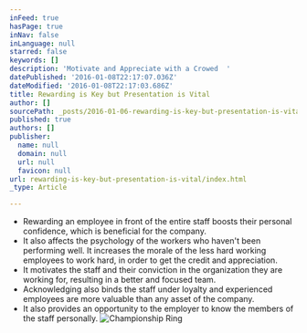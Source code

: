 ```yaml
---
inFeed: true
hasPage: true
inNav: false
inLanguage: null
starred: false
keywords: []
description: 'Motivate and Appreciate with a Crowed  '
datePublished: '2016-01-08T22:17:07.036Z'
dateModified: '2016-01-08T22:17:03.686Z'
title: Rewarding is Key but Presentation is Vital
author: []
sourcePath: _posts/2016-01-06-rewarding-is-key-but-presentation-is-vital.md
published: true
authors: []
publisher:
  name: null
  domain: null
  url: null
  favicon: null
url: rewarding-is-key-but-presentation-is-vital/index.html
_type: Article

---
```

* Rewarding an employee in front of the entire staff boosts their personal confidence, which is beneficial for the company.
* It also affects the psychology of the workers who haven't been performing well. It increases the morale of the less hard working employees to work hard, in order to get the credit and appreciation.
* It motivates the staff and their conviction in the organization they are working for, resulting in a better and focused team.
* Acknowledging also binds the staff under loyalty and experienced employees are more valuable than any asset of the company.
* It also provides an opportunity to the employer to know the members of the staff personally.
![Championship Ring](https://the-grid-user-content.s3-us-west-2.amazonaws.com/29aca777-4af7-42b4-9398-722b5bf4e5f1.jpg)